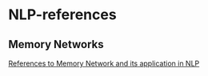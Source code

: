 # NLP-references

## Memory Networks
[References to Memory Network and its application in NLP](https://github.com/MehrdadVR/NLP-references.wiki.git)
